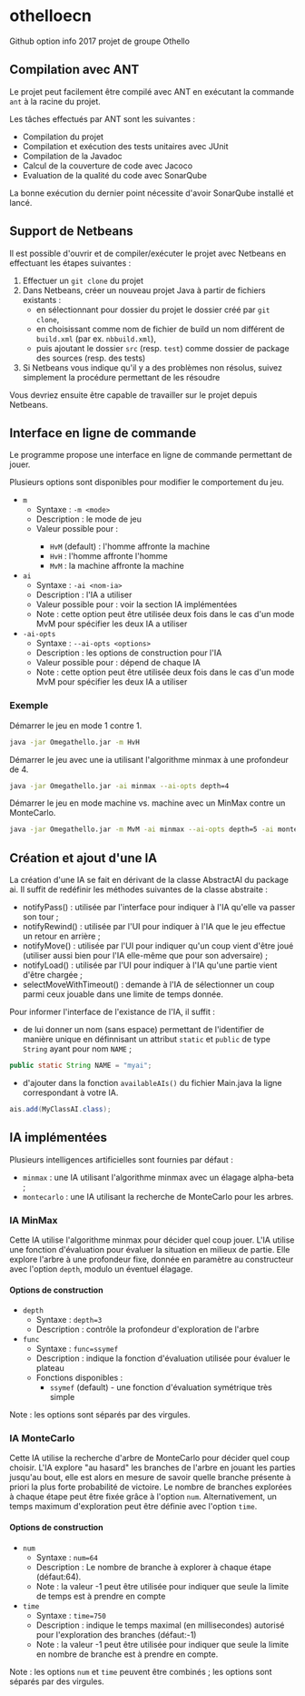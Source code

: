 # othelloecn
Github option info 2017 projet de groupe Othello


## Compilation avec ANT

Le projet peut facilement être compilé avec ANT en exécutant la commande ```ant``` à la racine du projet.

Les tâches effectués par ANT sont les suivantes :
 
- Compilation du projet 
- Compilation et exécution des tests unitaires avec JUnit
- Compilation de la Javadoc
- Calcul de la couverture de code avec Jacoco
- Evaluation de la qualité du code avec SonarQube

La bonne exécution du dernier point nécessite d'avoir SonarQube installé et lancé.



## Support de Netbeans

Il est possible d'ouvrir et de compiler/exécuter le projet avec Netbeans en effectuant les étapes suivantes :

1. Effectuer un ```git clone``` du projet
2. Dans Netbeans, créer un nouveau projet Java à partir de fichiers existants :
    * en sélectionnant pour dossier du projet le dossier créé par ```git clone```,
	* en choisissant comme nom de fichier de build un nom différent de ```build.xml``` (par ex. ```nbbuild.xml```),
    * puis ajoutant le dossier ```src``` (resp. ```test```) comme dossier de package des sources (resp. des tests)
3. Si Netbeans vous indique qu'il y a des problèmes non résolus, suivez simplement la procédure permettant de les résoudre

Vous devriez ensuite être capable de travailler sur le projet depuis Netbeans.


## Interface en ligne de commande 

Le programme propose une interface en ligne de commande permettant de jouer.

Plusieurs options sont disponibles pour modifier le comportement du jeu.

- ```m```
  * Syntaxe : ```-m <mode>```
  * Description : le mode de jeu
  * Valeur possible pour <mode> :
     * ```HvM``` (default) : l'homme affronte la machine
	 * ```HvH``` : l'homme affronte l'homme
	 * ```MvM``` : la machine affronte la machine
- ```ai```
  * Syntaxe : ```-ai <nom-ia>```
  * Description : l'IA a utiliser
  * Valeur possible pour <nom-ia> : voir la section IA implémentées
  * Note : cette option peut être utilisée deux fois dans le cas d'un mode MvM pour spécifier les deux IA a utiliser
- ```-ai-opts```
  * Syntaxe : ```--ai-opts <options>```
  * Description : les options de construction pour l'IA
  * Valeur possible pour <options> : dépend de chaque IA
  * Note : cette option peut être utilisée deux fois dans le cas d'un mode MvM pour spécifier les deux IA a utiliser

  
### Exemple 

Démarrer le jeu en mode 1 contre 1.

```bash
java -jar Omegathello.jar -m HvH
```

Démarrer le jeu avec une ia utilisant l'algorithme minmax à une profondeur de 4.

```bash
java -jar Omegathello.jar -ai minmax --ai-opts depth=4
```


Démarrer le jeu en mode machine vs. machine avec un MinMax contre un MonteCarlo.

```bash
java -jar Omegathello.jar -m MvM -ai minmax --ai-opts depth=5 -ai montecarlo --ai-opts num=100,time=500
```



## Création et ajout d'une IA

La création d'une IA se fait en dérivant de la classe AbstractAI du package ai. 
Il suffit de redéfinir les méthodes suivantes de la classe abstraite :

- notifyPass() : utilisée par l'interface pour indiquer à l'IA qu'elle va passer son tour ;
- notifyRewind() : utilisée par l'UI pour indiquer à l'IA que le jeu effectue un retour en arrière ;
- notifyMove() : utilisée par l'UI pour indiquer qu'un coup vient d'être joué (utiliser aussi bien pour l'IA elle-même que pour son adversaire) ;
- notifyLoad() : utilisée par l'UI pour indiquer à l'IA qu'une partie vient d'être chargée ;
- selectMoveWithTimeout() : demande à l'IA de sélectionner un coup parmi ceux jouable dans une limite de temps donnée.

Pour informer l'interface de l'existance de l'IA, il suffit : 

- de lui donner un nom (sans espace) permettant de l'identifier de manière unique en définnisant un attribut ```static``` et ```public``` de type ```String``` ayant pour nom ```NAME``` ;

```java
public static String NAME = "myai";
```

- d'ajouter dans la fonction ```availableAIs()``` du fichier Main.java la ligne correspondant à votre IA.

```java
ais.add(MyClassAI.class);
```


## IA implémentées

Plusieurs intelligences artificielles sont fournies par défaut : 

- ```minmax``` : une IA utilisant l'algorithme minmax avec un élagage alpha-beta ;
- ```montecarlo``` : une IA utilisant la recherche de MonteCarlo pour les arbres.


### IA MinMax

Cette IA utilise l'algorithme minmax pour décider quel coup jouer.
L'IA utilise une fonction d'évaluation pour évaluer la situation en milieux de partie. 
Elle explore l'arbre à une profondeur fixe, donnée en paramètre au constructeur avec l'option ```depth```, 
modulo un éventuel élagage.

#### Options de construction

- ```depth```
  * Syntaxe : ```depth=3```
  * Description : contrôle la profondeur d'exploration de l'arbre
- ```func```
  * Syntaxe : ```func=ssymef```
  * Description : indique la fonction d'évaluation utilisée pour évaluer le plateau
  * Fonctions disponibles :
     * ```ssymef``` (default) - une fonction d'évaluation symétrique très simple
	 
Note : les options sont séparés par des virgules.
	 
### IA MonteCarlo

Cette IA utilise la recherche d'arbre de MonteCarlo pour décider quel coup choisir.
L'IA explore "au hasard" les branches de l'arbre en jouant les parties jusqu'au bout, elle 
est alors en mesure de savoir quelle branche présente à priori la plus forte probabilité de victoire.
Le nombre de branches explorées à chaque étape peut être fixée grâce à l'option ```num```. Alternativement, 
un temps maximum d'exploration peut être définie avec l'option ```time```.


#### Options de construction

- ```num```
  * Syntaxe : ```num=64```
  * Description : Le nombre de branche à explorer à chaque étape (défaut:64).
  * Note : la valeur -1 peut être utilisée pour indiquer que seule la limite de temps est à prendre en compte
- ```time```
  * Syntaxe : ```time=750```
  * Description : indique le temps maximal (en millisecondes) autorisé pour l'exploration des branches (défaut:-1)
  * Note : la valeur -1 peut être utilisée pour indiquer que seule la limite en nombre de branche est à prendre en compte.
  
Note : les options ```num``` et ```time``` peuvent être combinés ; les options sont séparés par des virgules.

